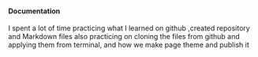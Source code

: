 
#### Documentation

I spent a lot of time practicing what I learned on github ,created repository and Markdown files
also practicing on cloning the files from github and applying them from terminal, and how we make page theme and publish it 
